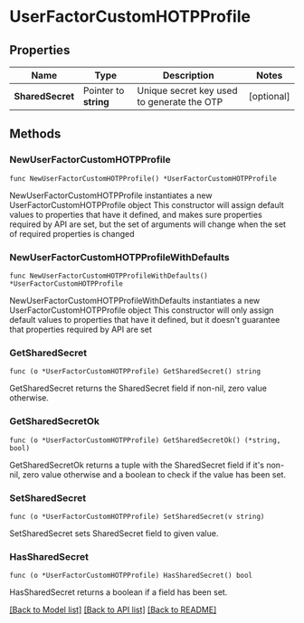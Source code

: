 # UserFactorCustomHOTPProfile

## Properties

Name | Type | Description | Notes
------------ | ------------- | ------------- | -------------
**SharedSecret** | Pointer to **string** | Unique secret key used to generate the OTP | [optional] 

## Methods

### NewUserFactorCustomHOTPProfile

`func NewUserFactorCustomHOTPProfile() *UserFactorCustomHOTPProfile`

NewUserFactorCustomHOTPProfile instantiates a new UserFactorCustomHOTPProfile object
This constructor will assign default values to properties that have it defined,
and makes sure properties required by API are set, but the set of arguments
will change when the set of required properties is changed

### NewUserFactorCustomHOTPProfileWithDefaults

`func NewUserFactorCustomHOTPProfileWithDefaults() *UserFactorCustomHOTPProfile`

NewUserFactorCustomHOTPProfileWithDefaults instantiates a new UserFactorCustomHOTPProfile object
This constructor will only assign default values to properties that have it defined,
but it doesn't guarantee that properties required by API are set

### GetSharedSecret

`func (o *UserFactorCustomHOTPProfile) GetSharedSecret() string`

GetSharedSecret returns the SharedSecret field if non-nil, zero value otherwise.

### GetSharedSecretOk

`func (o *UserFactorCustomHOTPProfile) GetSharedSecretOk() (*string, bool)`

GetSharedSecretOk returns a tuple with the SharedSecret field if it's non-nil, zero value otherwise
and a boolean to check if the value has been set.

### SetSharedSecret

`func (o *UserFactorCustomHOTPProfile) SetSharedSecret(v string)`

SetSharedSecret sets SharedSecret field to given value.

### HasSharedSecret

`func (o *UserFactorCustomHOTPProfile) HasSharedSecret() bool`

HasSharedSecret returns a boolean if a field has been set.


[[Back to Model list]](../README.md#documentation-for-models) [[Back to API list]](../README.md#documentation-for-api-endpoints) [[Back to README]](../README.md)


